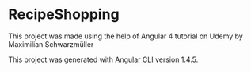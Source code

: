 # RecipeShopping

This project was made using the help of Angular 4 tutorial on Udemy by Maximilian Schwarzmüller

This project was generated with [Angular CLI](https://github.com/angular/angular-cli) version 1.4.5.

